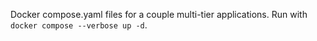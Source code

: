 Docker compose.yaml files for a couple multi-tier applications.
Run with `docker compose --verbose up -d`.
